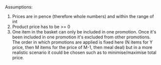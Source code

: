 Assumptions:
1. Prices are in pence (therefore whole numbers) and within the range of int
2. Product price has to be >= 0
3. One item in the basket can only be included in one promotion. Once it's been included in one promotion it's excluded from other promotions. 
The order in which promotions are applied is fixed here (N items for Y price, then M items for the price of M-1, then meal deal) but in a more 
realistic scenario it could be chosen such as to minimise/maximise total price.